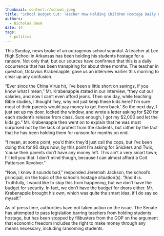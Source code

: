 ```yaml
---
thumbnail: content://school.jpeg
title: "School Budget Cut: Teacher Now Holding Children Hostage Daily For Ransom"
authors:
  - Nicholas Daum
date: 14
tags:
  - politics
---
```


This Sunday, news broke of an outrageous school scandal. A teacher at Lee High School in Arkansas has been holding his students hostage for a ransom. Not only that, but our sources have confirmed that this is a daily occurrence that has been transpiring for about three months. The teacher in question, Octavius Krabenapple, gave us an interview earlier this morning to clear up any confusion.

“Ever since the China Virus hit, I’ve been a little short on savings, if you know what I mean,” Mr. Krabenapple stated in our interview, “they cut our salaries, and now I can’t even afford jeans. Then one day, while teaching Bible studies, I thought ‘hey, why not just keep these kids here? I’m sure most of their parents would pay money to get them back.’ So the next day, I just set up my door, locked the window, and wrote a letter asking for $20 for each student’s release from class. Sure enough, I got my $2,000 and let the kids go.” Mr. Krabenapple then went on to explain that he was most surprised not by the lack of protest from the students, but rather by the fact that he has been holding them for ransom for months on end.

“I mean, at some point, you’d think they’d just call the cops, but I’ve been doing this for 90 days now; by this point I’m asking for Snickers and Twix, ‘cause their parents don’t have any money left. This ain’t a very smart town; I'll tell you that. I don't mind though, because I can almost afford a Colt Patterson Revolver.”

“Now, I know it sounds bad,” responded Jeremiah Jackson, the school’s principal, on the topic of the school’s hostage situation(s). “And it is. Truthfully, I would like to stop this from happening, but we don’t have the budget for security. In fact, we don’t have the budget for doors either. Mr. Krabenapple brought his own, which was quite the smart idea, if I do say so myself.”

As of press time, authorities have not taken action on the issue. The Senate has attempted to pass legislation barring teachers from holding students hostage, but has been stopped by filibusters from the GOP on the argument that economic freedom includes the right to make money through any means necessary, including ransoming students.
